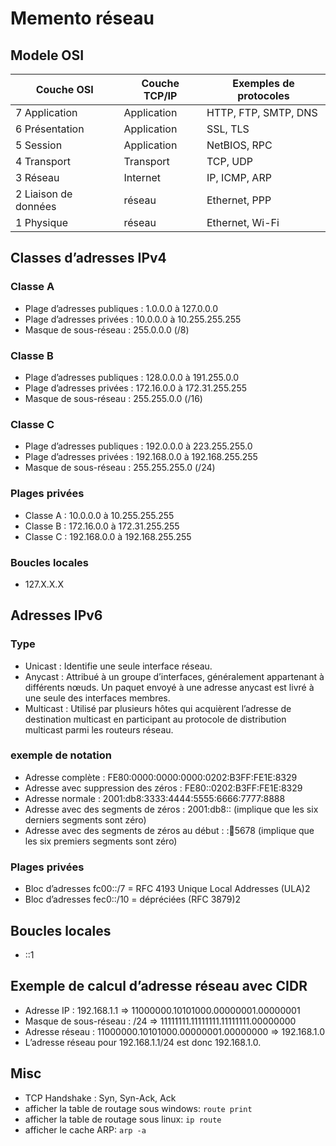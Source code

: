# Memento réseau

## Modele OSI

| Couche OSI | Couche TCP/IP | Exemples de protocoles |
|---------|--------------|-------------|
| 7 Application |	Application | HTTP, FTP, SMTP, DNS |
| 6 Présentation	| Application |	SSL, TLS |
| 5 Session | Application |	NetBIOS, RPC |
| 4 Transport | Transport |TCP, UDP |
| 3 Réseau | Internet | IP, ICMP, ARP |
| 2 Liaison de données | réseau | Ethernet, PPP |
| 1 Physique | réseau | Ethernet, Wi-Fi |


## Classes d’adresses IPv4

### Classe A

* Plage d’adresses publiques : 1.0.0.0 à 127.0.0.0
* Plage d’adresses privées : 10.0.0.0 à 10.255.255.255
* Masque de sous-réseau : 255.0.0.0 (/8)

### Classe B

* Plage d’adresses publiques : 128.0.0.0 à 191.255.0.0
* Plage d’adresses privées : 172.16.0.0 à 172.31.255.255
* Masque de sous-réseau : 255.255.0.0 (/16)

### Classe C

* Plage d’adresses publiques : 192.0.0.0 à 223.255.255.0
* Plage d’adresses privées : 192.168.0.0 à 192.168.255.255
* Masque de sous-réseau : 255.255.255.0 (/24)

### Plages privées

* Classe A : 10.0.0.0 à 10.255.255.255
* Classe B : 172.16.0.0 à 172.31.255.255
* Classe C : 192.168.0.0 à 192.168.255.255

### Boucles locales

* 127.X.X.X


## Adresses IPv6

### Type

* Unicast : Identifie une seule interface réseau.
* Anycast : Attribué à un groupe d’interfaces, généralement appartenant à différents nœuds. Un paquet envoyé à une adresse anycast est livré à une seule des interfaces membres.
* Multicast : Utilisé par plusieurs hôtes qui acquièrent l’adresse de destination multicast en participant au protocole de distribution multicast parmi les routeurs réseau.

### exemple de notation

* Adresse complète : FE80:0000:0000:0000:0202:B3FF:FE1E:8329
* Adresse avec suppression des zéros : FE80::0202:B3FF:FE1E:8329
* Adresse normale : 2001:db8:3333:4444:5555:6666:7777:8888
* Adresse avec des segments de zéros : 2001:db8:: (implique que les six derniers segments sont zéro)
* Adresse avec des segments de zéros au début : ::1234:5678 (implique que les six premiers segments sont zéro)

### Plages privées

* Bloc d’adresses fc00::/7 = RFC 4193 Unique Local Addresses (ULA)2
* Bloc d’adresses fec0::/10 = dépréciées (RFC 3879)2

## Boucles locales

* ::1

## Exemple de calcul d’adresse réseau avec CIDR

* Adresse IP : 192.168.1.1 => 11000000.10101000.00000001.00000001
* Masque de sous-réseau : /24 => 11111111.11111111.11111111.00000000
* Adresse réseau : 11000000.10101000.00000001.00000000 => 192.168.1.0
* L’adresse réseau pour 192.168.1.1/24 est donc 192.168.1.0.

## Misc

* TCP Handshake : Syn, Syn-Ack, Ack
* afficher la table de routage sous windows: `route print`
* afficher la table de routage sous linux: `ip route`
* afficher le cache ARP: `arp -a`
